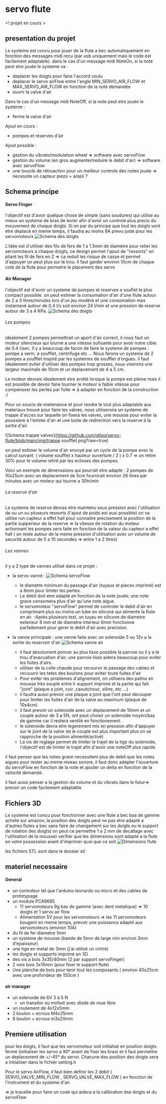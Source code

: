 # servo flute
<! projet en cours >

## presentation du projet

Le systeme est concu pour jouer de la flute a bec automatiquement en fonction des messages midi recu (par usb uniquement mais le code est facilement adaptable).
dans le cas d'un message midi NoteOn, si la note peut etre jouée le systeme va :
- deplacer les doigts pour faire l'accord voulu
- deplacer le servo airFlow entre l'angle MIN_SERVO_AIR_FLOW et MAX_SERVO_AIR_FLOW en fonction de la note demandée 
- ouvrir la valve d'air 

Dans le cas d'un message midi NoteOff, si la note peut etre jouée le systeme :
- ferme la valve d'air

Ajout en cours : 
- pompes et reserves d'air

Ajout possible : 
- gestion du vibrato/modulation wheel => software avec servoFlow
- gestion du volume (en gros augmenter/reduire le debit d'air)  => software avec servoFlow
- une boucle de rétroaction pour un meilleur controle des notes jouée => necessite un capteur piezo + ampli ?
  
## Schema principe

#### Servo Finger
l'objectif est d'avoir quelque chose de simple (sans soudures) qui utilise au mieux un systeme de bras de levier afin d'avoir un controle plus precis du mouvement de chaque doigts.
Si on par du principe que tout les doigts vont etre deplacé en meme temps, il faudra au moins 8A prevu juste pour les servomoteurs
![Schema des doigts](https://github.com/glloq/servo-flute/blob/main/img/schemasfingers.png?raw=true)

L'idée est d'utiliser des fils de fers de 1 a 1.5mm de diametre pour relier les servomoteurs a chaque doigts, ce design permet l'ajout de "ressorts" en pliant les fil de fers en Z => ca reduit les risque de casse et permet d'appuyer un peut plus sur le trou.
Il faut garder environ 10cm de chaque coté de la flute pour permetre le placement des servo

#### Air Manager

l'objectif est d'avoir un systeme de pompes et reserves a souflet le plus compact possible.
on peut estimer la consomation d'air d'une flute autour de 2 a 3 litres/minutes lors d'un jeu modéré et une consomation max instantané autour de 0.4 l/s soit environ 24 l/min et une pression de reserve autour de 3 a 4 KPa.
![Schema des doigts](https://github.com/glloq/servo-flute/blob/main/img/schemaspompes.png?raw=true)

 ###### Les pompes
 
idealement 2  pompes permettrait un aport d'air correct, il nous faut un moteur silencieux qui tourne a une vitesse sufisante pour avoir notre cible de 0.4 l/sec.
Il y a beaucoup de facon de faire le systeme de pompes : pompe a verin, a soufflet, centrifuge etc ... 
Nous ferons un systeme de 2 pompes a soufflet inspiré par les systemes de soufflet d'orgues.
il faut idealement eviter d'utiliser des pompes trop grosses, nous viserons une largeur maximale de 10cm et un deplacement de 4 a 5 cm.

Le moteur devrais idealement etre arrété lorsque la pompe est pleine mais il est possible de devoir faire tourner le moteur a faible vitesse pour compensser les pertes par fuite => à adapter en fonction de la construction :/

Pour un soucis de maitenance et pour rendre le tout plus adaptable aux materiaux trouvé pour faire les valves, nous utiliserons un systeme de trappe d'acces sur laquelle on fixera les valves, une mousse pour eviter la poussiere à l'entrée d'air et une boite de redirection vers la reserve à la sortie d'air.

   ![Schema trappe valves](https://github.com/glloq/servo-flute/blob/main/img/trappe soufflet.png?raw=true)


on peut estimer le volume d'air envoyé par un cycle de la pompe avec le calcul suivant:
( volume soufflet x hauteur ouverture  / 2 ) x 0.7  => on retire 30% pour le volume retiré par les eclisses des pompes.

Voici un exemple de dimenssions qui pourrait etre adapté :
2 pompes de 10x25cm avec un deplacement de 5cm fournirait environ 26 litres par minutes avec un moteur qui tourne a 30tr/min 

 ###### La reserve d'air

Le systeme de reserve devras etre maintenu sous pression avec l'utilisation de ou un ou pluseurs ressorts (l'ajout de poids est ausi possible) 
on va utilise run capteur a effet hall pour connaitre precisement la position de la partie supperieur de la reserve => la vitesse de rotation du moteur actionnant les pompes sera faite en fonction de la valeur du capteur a effet hall ( on reste autour de la meme pression d'utilisation avec un volume de securité autour de 5 a 10 secondes => entre 1 a 2 litres)

 ###### Les vannes 
 
il y a 2 type de vannes utilisé dans ce projet : 

- la servo vanne :
  ![Schema servoFlow](https://github.com/glloq/servo-flute/blob/main/img/servo%20vavle%20variable.png?raw=true)
  - le diametre minimum du passage d'air (tuyaux et pieces imprimé) est a 6mm pour limiter les pertes.
  - Le debit doit etre adapté en fonction de la note jouée; une note grave consomera plus d'air qu'une note aigue.
  - le servomoteur "servoFlow" permet de controler le debit d'air en comprimant plus ou moins un tube en silicone qui alimente la flute en air.
  -Après plusieurs test, un tuyau en silicone de diametre exterieur 8 mm et de diametre interieur 6mm fonctionne parfaitement pour gerer le debit d'air avec precision.


- la vanne principale : une vanne faite avec un solenoide 5 ou 12v a la sortie du reservoir d'air
  ![Schema vanne air](https://github.com/glloq/servo-flute/blob/main/img/vanne%20generale.png?raw=true)
  - il faut absolument poncer au plus lisse possible la parroie ou il y a le trou d'evacuation d'air, une parroie lisse aidera beaucoup pour eviter les fuites d'airs.
  - utiliser de la colle chaude pour recourvir le passage des cables et recouvrir les tetes des boulons pour eviter toute fuites d'air
  - Pour eviter les problemes d'alignement, on utilisera des patins en mousse très souple entre lr support imprimé et la partie qui fait "joint" (plaque a joint, cuir ,caoutchouc, siline, etc ...)
  - il faudra aussi prevoir une plaque a joint que l'ont peut decouper pour limiter les fuites d'air de la valve au maximum (plaque de 10x4cm)
  - il faut prevoir un solenoide avec un deplacement de 10mm et un couple autour de 3 a 5N, ont peut choisir un solenoide moyen/bas de gamme car il restera ventilé en fonctionement.
  - le solenoide devra etre legerement mis en pression afin d'appuyer sur le joint de la valve (et le couple est plus important plus on se rapproche de la position alimenté/activé) 
  - La vis de reglage permet de limiter le trajet de la tige du solenoide, l'objectif est de limiter le trajet afin d'avoir une noteOff plus rapide.

 il faut penser que les notes grave necessitent plus de debit que les notes aigues pour rester au meme niveau sonore, il faut donc adapter l'ouverture du servoFlow en fonction de la note et ajouter un delta en fonction de la velocité demandé.
 
il faut aussi penser a la gestion du volume et du vibrato dans le futur=> prevoir un code facilement adaptable

## Fichiers 3D

Le systeme est concu pour fonctionner avec une flute a bec bas de gamme acheté sur amazon, la position des doigts peut ne pas etre adapté a d'autres flutes a bec sans faire de changement sur les doigts ou le support de rotation des doigts( on peut ce permettre 1 a 2 mm de decallage avec l'utilisation de la mousse) 
verifier que les dimensions sont adapté a la flute en votre possession avant d'imprimer quoi que ce soit
![Dimensions flute](https://github.com/glloq/servo-flute/blob/main/img/dimenssionFlute.png?raw=true)

les fichiers STL sont dans le dossier stl 


## materiel necessaire 

#### General

- un controleur tel que l'arduino leonardo ou micro et des cables de prototypage
- un module PCA9685
  - 11 servomoteurs 9g bas de gamme (avec dent metalique) => 10 doigts et 1 servo air flow
  - Alimentation 5V pour les servomoteurs => les 11 servomoteurs bougent en meme temps, prevoir une puissance adapté aux servomoteurs (environ 10A)
- du fil de fer diametre 1mm
- un systeme de mousse  (bande de 5mm de large min environ 3mm d'epaisseur)
- une tige en metal de 3mm (j'ai utilisé un cintre) 
- les doigts et supports imprimé en 3D
- des vis a bois 3x35/40mm (2 par support servoFinger)
- 2 vois bois 3x15mm (pour fixer le support flute)
- Une planche de bois pour tenir tout les composants ( environ 40x25cm avec une profondeur de 150cm )

#### air manager

- un solenoide de 6V 3 à 5 N
  - un transitor ou mofset avec diode de roue libre
- un roulement de 4x12x5mm
- 2 boulon + ecrous M4x25mm
- 8 boulon + ecrous m3x20mm


## Premiere utilisation

pour les doigts, il faut que les servomoteur soit initialisé en position doigts fermé (initialiser les servo a 90° avant de fixer les bras) et il faut permettre un deplacement de +/-45° du servo.
Chacune des position des doigts sera a initialiser dans le fichier setting.h 

Pour le servo AirFlow, il faut bien definir les 2 debit ( SERVO_VALVE_MIN_FLOW , SERVO_VALVE_MAX_FLOW ) en fonction de l'instrument et du systeme d'air.

=> je travaille pour faire un code qui aidera a la calibration dse doigts et du servoFlow
